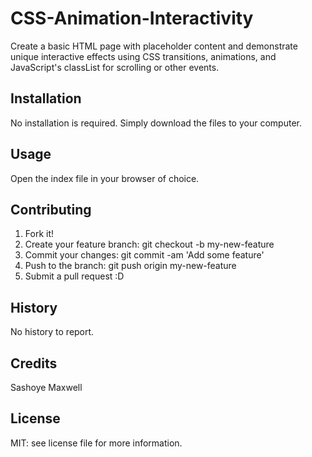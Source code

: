 # CSS-Animation-Interactivity
Create a basic HTML page with placeholder content and demonstrate unique interactive effects using CSS transitions, animations, and JavaScript's classList for scrolling or other events.

## Installation

No installation is required. Simply download the files to your computer.

## Usage

Open the index file in your browser of choice.

## Contributing

1. Fork it!
2. Create your feature branch: git checkout -b my-new-feature
3. Commit your changes: git commit -am 'Add some feature'
4. Push to the branch: git push origin my-new-feature
5. Submit a pull request :D

## History

No history to report.

## Credits

Sashoye Maxwell

## License

MIT: see license file for more information.